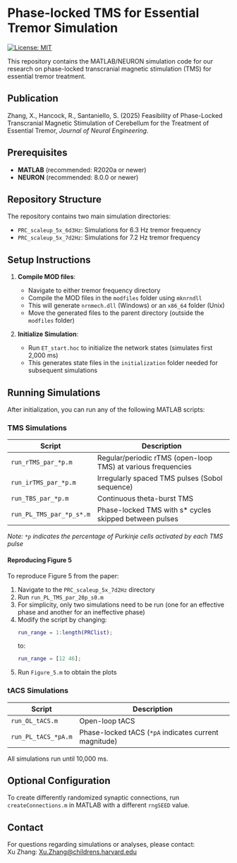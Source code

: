 # Phase-locked TMS for Essential Tremor Simulation

[![License: MIT](https://img.shields.io/badge/License-MIT-yellow.svg)](https://opensource.org/licenses/MIT)

This repository contains the MATLAB/NEURON simulation code for our research on phase-locked transcranial magnetic stimulation (TMS) for essential tremor treatment.

## Publication

Zhang, X., Hancock, R., Santaniello, S. (2025) Feasibility of Phase-Locked Transcranial Magnetic Stimulation of Cerebellum for the Treatment of Essential Tremor, *Journal of Neural Engineering*.

## Prerequisites

- **MATLAB** (recommended: R2020a or newer)
- **NEURON** (recommended: 8.0.0 or newer)

## Repository Structure

The repository contains two main simulation directories:
- `PRC_scaleup_5x_6d3Hz`: Simulations for 6.3 Hz tremor frequency
- `PRC_scaleup_5x_7d2Hz`: Simulations for 7.2 Hz tremor frequency

## Setup Instructions

1. **Compile MOD files**:
   - Navigate to either tremor frequency directory
   - Compile the MOD files in the `modfiles` folder using `mknrndll`
   - This will generate `nrnmech.dll` (Windows) or an `x86_64` folder (Unix)
   - Move the generated files to the parent directory (outside the `modfiles` folder)

2. **Initialize Simulation**:
   - Run `ET_start.hoc` to initialize the network states (simulates first 2,000 ms)
   - This generates state files in the `initialization` folder needed for subsequent simulations

## Running Simulations

After initialization, you can run any of the following MATLAB scripts:

### TMS Simulations

| Script | Description |
|--------|-------------|
| `run_rTMS_par_*p.m` | Regular/periodic rTMS (open-loop TMS) at various frequencies |
| `run_irTMS_par_*p.m` | Irregularly spaced TMS pulses (Sobol sequence) |
| `run_TBS_par_*p.m` | Continuous theta-burst TMS |
| `run_PL_TMS_par_*p_s*.m` | Phase-locked TMS with s* cycles skipped between pulses |

*Note: `*p` indicates the percentage of Purkinje cells activated by each TMS pulse*

#### Reproducing Figure 5

To reproduce Figure 5 from the paper:

1. Navigate to the `PRC_scaleup_5x_7d2Hz` directory
2. Run `run_PL_TMS_par_20p_s0.m`
3. For simplicity, only two simulations need to be run (one for an effective phase and another for an ineffective phase)
4. Modify the script by changing:
   ```matlab
   run_range = 1:length(PRClist);
   ```
   to:
   ```matlab
   run_range = [12 46];
   ```
5. Run `Figure_5.m` to obtain the plots

### tACS Simulations

| Script | Description |
|--------|-------------|
| `run_OL_tACS.m` | Open-loop tACS |
| `run_PL_tACS_*pA.m` | Phase-locked tACS (`*pA` indicates current magnitude) |

All simulations run until 10,000 ms.

## Optional Configuration

To create differently randomized synaptic connections, run `createConnections.m` in MATLAB with a different `rngSEED` value.

## Contact

For questions regarding simulations or analyses, please contact:  
Xu Zhang: Xu.Zhang@childrens.harvard.edu